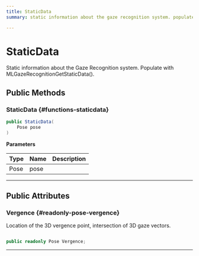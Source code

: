 ```yaml
---
title: StaticData
summary: static information about the gaze recognition system. populate with mlgazerecognitiongetstaticdata. 

---
```


# StaticData




Static information about the Gaze Recognition system. Populate with MLGazeRecognitionGetStaticData().   





## Public Methods

###  StaticData {#functions-staticdata}

```csharp
public StaticData(
    Pose pose
)
```


**Parameters**

| Type | Name  | Description  | 
|--|--|--|
| Pose |pose||






-----------

## Public Attributes

### Vergence {#readonly-pose-vergence}

Location of the 3D vergence point, intersection of 3D gaze vectors. 

```csharp

public readonly Pose Vergence;

```






-----------


